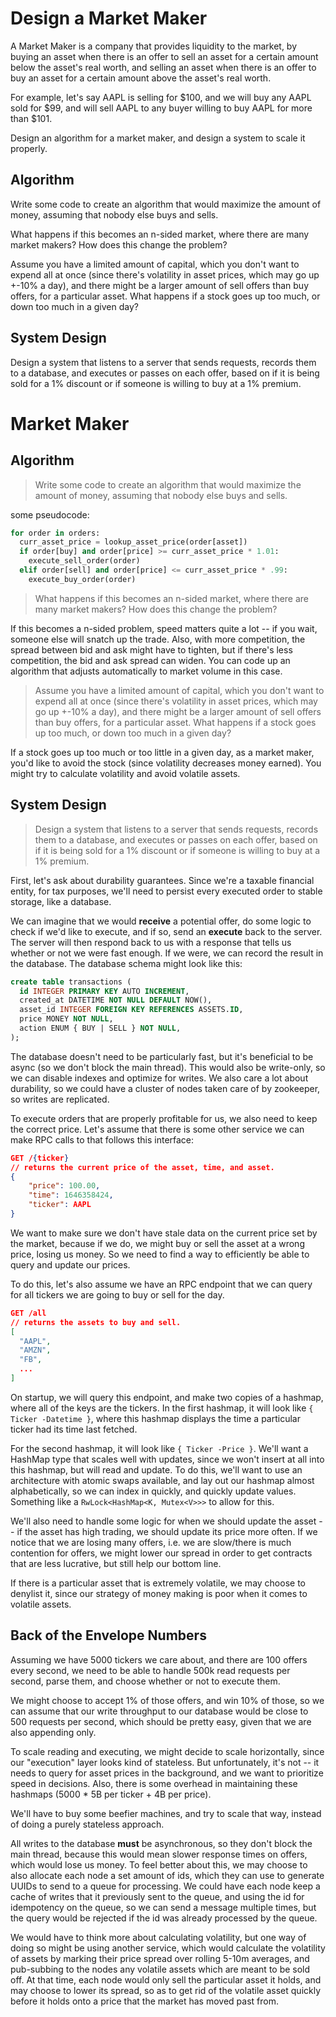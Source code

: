 # Design a Market Maker

A Market Maker is a company that provides liquidity to the market, by
buying an asset when there is an offer to sell an asset for a certain
amount below the asset's real worth, and selling an asset when there is
an offer to buy an asset for a certain amount above the asset's real
worth.

For example, let's say AAPL is selling for $100, and we will buy any
AAPL sold for $99, and will sell AAPL to any buyer willing to buy AAPL
for more than $101.

Design an algorithm for a market maker, and design a system to scale it
properly.

## Algorithm

Write some code to create an algorithm that would maximize the amount of
money, assuming that nobody else buys and sells.

What happens if this becomes an n-sided market, where there are many
market makers? How does this change the problem?

Assume you have a limited amount of capital, which you don't want to
expend all at once (since there's volatility in asset prices, which may
go up +-10% a day), and there might be a larger amount of sell offers
than buy offers, for a particular asset. What happens if a stock goes up
too much, or down too much in a given day?

## System Design

Design a system that listens to a server that sends requests, records
them to a database, and executes or passes on each offer, based on if it
is being sold for a 1% discount or if someone is willing to buy at a 1%
premium.
# Market Maker

## Algorithm

> Write some code to create an algorithm that would maximize the amount of
> money, assuming that nobody else buys and sells.

some pseudocode:

```py
for order in orders:
  curr_asset_price = lookup_asset_price(order[asset])
  if order[buy] and order[price] >= curr_asset_price * 1.01:
    execute_sell_order(order)
  elif order[sell] and order[price] <= curr_asset_price * .99:
    execute_buy_order(order)
```

> What happens if this becomes an n-sided market, where there are many
> market makers? How does this change the problem?

If this becomes a n-sided problem, speed matters quite a lot -- if you
wait, someone else will snatch up the trade. Also, with more
competition, the spread between bid and ask might have to tighten, but
if there's less competition, the bid and ask spread can widen. You can
code up an algorithm that adjusts automatically to market volume in
this case.

> Assume you have a limited amount of capital, which you don't want to
> expend all at once (since there's volatility in asset prices, which may
> go up +-10% a day), and there might be a larger amount of sell offers
> than buy offers, for a particular asset. What happens if a stock goes up
> too much, or down too much in a given day?

If a stock goes up too much or too little in a given day, as a market
maker, you'd like to avoid the stock (since volatility decreases money
earned). You might try to calculate volatility and avoid volatile
assets.

## System Design

> Design a system that listens to a server that sends requests, records
> them to a database, and executes or passes on each offer, based on if it
> is being sold for a 1% discount or if someone is willing to buy at a 1%
> premium.

First, let's ask about durability guarantees. Since we're a taxable
financial entity, for tax purposes, we'll need to persist every
executed order to stable storage, like a database.

We can imagine that we would **receive** a potential offer, do some
logic to check if we'd like to execute, and if so, send an **execute**
back to the server. The server will then respond back to us with a
response that tells us whether or not we were fast enough. If we were,
we can record the result in the database. The database schema might
look like this:

```sql
create table transactions (
  id INTEGER PRIMARY KEY AUTO INCREMENT,
  created_at DATETIME NOT NULL DEFAULT NOW(),
  asset_id INTEGER FOREIGN KEY REFERENCES ASSETS.ID,
  price MONEY NOT NULL,
  action ENUM { BUY | SELL } NOT NULL,
);
```

The database doesn't need to be particularly fast, but it's beneficial
to be async (so we don't block the main thread). This would also be
write-only, so we can disable indexes and optimize for writes. We
also care a lot about durability, so we could have a cluster of nodes
taken care of by zookeeper, so writes are replicated.

To execute orders that are properly profitable for us, we also need to
keep the correct price. Let's assume that there is some other service
we can make RPC calls to that follows this interface:

```json
GET /{ticker}
// returns the current price of the asset, time, and asset.
{
    "price": 100.00,
    "time": 1646358424,
    "ticker": AAPL
}
```

We want to make sure we don't have stale data on the current price set
by the market, because if we do, we might buy or sell the asset at a
wrong price, losing us money. So we need to find a way to efficiently
be able to query and update our prices.

To do this, let's also assume we have an RPC endpoint that we can
query for all tickers we are going to buy or sell for the day.

```json
GET /all
// returns the assets to buy and sell.
[
  "AAPL",
  "AMZN",
  "FB",
  ...
]
```

On startup, we will query this endpoint, and make two copies of a
hashmap, where all of the keys are the tickers.
In the first hashmap, it will look like `{ Ticker -Datetime }`, where
this hashmap displays the time a particular ticker had its time last
fetched.

For the second hashmap, it will look like `{ Ticker -Price }`. We'll
want a HashMap type that scales well with updates, since we won't
insert at all into this hashmap, but will read and update. To do this,
we'll want to use an architecture with atomic swaps available, and lay
out our hashmap almost alphabetically, so we can index in quickly, and
quickly update values. Something like a `RwLock<HashMap<K, Mutex<V>>>` to allow for this.

We'll also need to handle some logic for when we should update the
asset -- if the asset has high trading, we should update its price
more often. If we notice that we are losing many offers, i.e. we are
slow/there is much contention for offers, we might lower our spread
in order to get contracts that are less lucrative, but still help our
bottom line.

If there is a particular asset that is extremely volatile, we may
choose to denylist it, since our strategy of money making is poor when
it comes to volatile assets.

## Back of the Envelope Numbers

Assuming we have 5000 tickers we care about, and there are 100 offers
every second, we need to be able to handle 500k read requests per second,
parse them, and choose whether or not to execute them.

We might choose to accept 1% of those offers, and win 10% of those, so
we can assume that our write throughput to our database would be close
to 500 requests per second, which should be pretty easy, given that we
are also appending only.

To scale reading and executing, we might decide to scale horizontally,
since our "execution" layer looks kind of stateless. But unfortunately,
it's not -- it needs to query for asset prices in the background, and we
want to prioritize speed in decisions. Also, there is some overhead in
maintaining these hashmaps (5000 \* 5B per ticker + 4B per price).

We'll have to buy some beefier machines, and try to scale that way,
instead of doing a purely stateless approach.

All writes to the database **must** be asynchronous, so they don't block
the main thread, because this would mean slower response times on
offers, which would lose us money. To feel better about this, we may
choose to also allocate each node a set amount of ids, which they can
use to generate UUIDs to send to a queue for processing. We could have
each node keep a cache of writes that it previously sent to the queue,
and using the id for idempotency on the queue, so we can send a message
multiple times, but the query would be rejected if the id was already
processed by the queue.

We would have to think more about calculating volatility, but one way of
doing so might be using another service, which would calculate the
volatility of assets by marking their price spread over rolling 5-10m
averages, and pub-subbing to the nodes any volatile assets which are
meant to be sold off. At that time, each node would only sell the
particular asset it holds, and may choose to lower its spread, so as to
get rid of the volatile asset quickly before it holds onto a price that
the market has moved past from.
